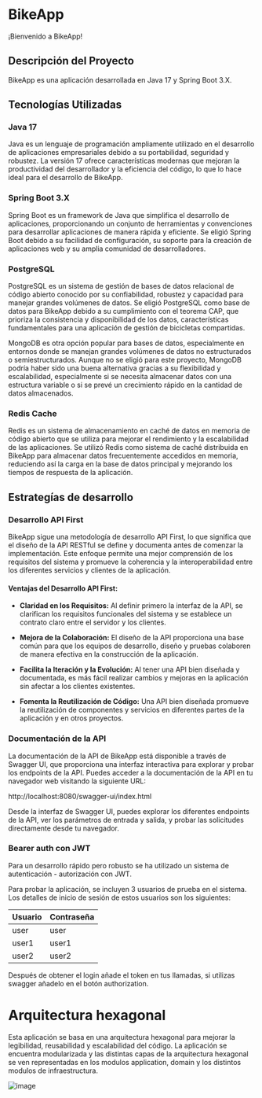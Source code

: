 # BikeApp

¡Bienvenido a BikeApp!

## Descripción del Proyecto

BikeApp es una aplicación desarrollada en Java 17 y Spring Boot 3.X. 

## Tecnologías Utilizadas

### Java 17

Java es un lenguaje de programación ampliamente utilizado en el desarrollo de aplicaciones empresariales debido a su portabilidad, seguridad y robustez. La versión 17 ofrece características modernas que mejoran la productividad del desarrollador y la eficiencia del código, lo que lo hace ideal para el desarrollo de BikeApp.

### Spring Boot 3.X

Spring Boot es un framework de Java que simplifica el desarrollo de aplicaciones, proporcionando un conjunto de herramientas y convenciones para desarrollar aplicaciones de manera rápida y eficiente. Se eligió Spring Boot debido a su facilidad de configuración, su soporte para la creación de aplicaciones web y su amplia comunidad de desarrolladores.

### PostgreSQL

PostgreSQL es un sistema de gestión de bases de datos relacional de código abierto conocido por su confiabilidad, robustez y capacidad para manejar grandes volúmenes de datos. Se eligió PostgreSQL como base de datos para BikeApp debido a su cumplimiento con el teorema CAP, que prioriza la consistencia y disponibilidad de los datos, características fundamentales para una aplicación de gestión de bicicletas compartidas.

MongoDB es otra opción popular para bases de datos, especialmente en entornos donde se manejan grandes volúmenes de datos no estructurados o semiestructurados. Aunque no se eligió para este proyecto, MongoDB podría haber sido una buena alternativa gracias a su flexibilidad y escalabilidad, especialmente si se necesita almacenar datos con una estructura variable o si se prevé un crecimiento rápido en la cantidad de datos almacenados.

### Redis Cache

Redis es un sistema de almacenamiento en caché de datos en memoria de código abierto que se utiliza para mejorar el rendimiento y la escalabilidad de las aplicaciones. Se utilizó Redis como sistema de caché distribuida en BikeApp para almacenar datos frecuentemente accedidos en memoria, reduciendo así la carga en la base de datos principal y mejorando los tiempos de respuesta de la aplicación.

## Estrategías de desarrollo
### Desarrollo API First

BikeApp sigue una metodología de desarrollo API First, lo que significa que el diseño de la API RESTful se define y documenta antes de comenzar la implementación. Este enfoque permite una mejor comprensión de los requisitos del sistema y promueve la coherencia y la interoperabilidad entre los diferentes servicios y clientes de la aplicación.

#### Ventajas del Desarrollo API First:

- **Claridad en los Requisitos:** Al definir primero la interfaz de la API, se clarifican los requisitos funcionales del sistema y se establece un contrato claro entre el servidor y los clientes.

- **Mejora de la Colaboración:** El diseño de la API proporciona una base común para que los equipos de desarrollo, diseño y pruebas colaboren de manera efectiva en la construcción de la aplicación.

- **Facilita la Iteración y la Evolución:** Al tener una API bien diseñada y documentada, es más fácil realizar cambios y mejoras en la aplicación sin afectar a los clientes existentes.

- **Fomenta la Reutilización de Código:** Una API bien diseñada promueve la reutilización de componentes y servicios en diferentes partes de la aplicación y en otros proyectos.

### Documentación de la API

La documentación de la API de BikeApp está disponible a través de Swagger UI, que proporciona una interfaz interactiva para explorar y probar los endpoints de la API. Puedes acceder a la documentación de la API en tu navegador web visitando la siguiente URL:

http://localhost:8080/swagger-ui/index.html

Desde la interfaz de Swagger UI, puedes explorar los diferentes endpoints de la API, ver los parámetros de entrada y salida, y probar las solicitudes directamente desde tu navegador.


### Bearer auth con JWT
Para un desarrollo rápido pero robusto se ha utilizado un sistema de autenticación - autorización con JWT.

Para probar la aplicación, se incluyen 3 usuarios de prueba en el sistema. Los detalles de inicio de sesión de estos usuarios son los siguientes:

| Usuario | Contraseña |
|---------|------------|
| user    | user       |
| user1   | user1      |
| user2   | user2      |

Después de obtener el login añade el token en tus llamadas, si utilizas swagger añadelo en el botón authorization.

# Arquitectura hexagonal
Esta aplicación se basa en una arquitectura hexagonal para mejorar la legibilidad, reusabilidad y escalabilidad del código. La aplicación se encuentra modularizada y las distintas capas de la arquitectura hexagonal se ven representadas en los
modulos application, domain y los distintos modulos de infraestructura.

![image](https://github.com/CarlosMartinD/BikeApp/assets/107757538/d22fbcf9-747a-4166-8c35-acafbc8e2c0f)


